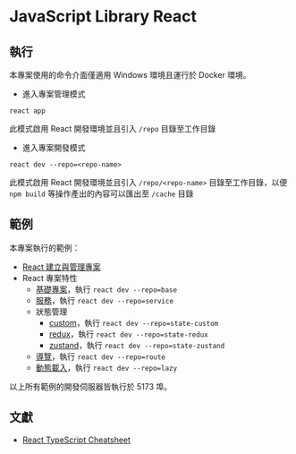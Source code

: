 # JavaScript Library React

## 執行

本專案使用的命令介面僅適用 Windows 環境且運行於 Docker 環境。

+ 進入專案管理模式
```
react app
```

此模式啟用 React 開發環境並且引入 ```/repo``` 目錄至工作目錄

+ 進入專案開發模式
```
react dev --repo=<repo-name>
```

此模式啟用 React 開發環境並且引入 ```/repo/<repo-name>``` 目錄至工作目錄，以便 ```npm build``` 等操作產出的內容可以匯出至 ```/cache``` 目錄

## 範例

本專案執行的範例：

+ [React 建立與管理專案](./repo/readme.md)
+ React 專案特性
    - [基礎專案](./repo/base/README.md)，執行 ```react dev --repo=base```
    - [服務](./repo/service/README.md)，執行 ```react dev --repo=service```
    - 狀態管理
        + [custom](./repo/state-custom/README.md)，執行 ```react dev --repo=state-custom```
        + [redux](./repo/state-redux/README.md)，執行 ```react dev --repo=state-redux```
        + [zustand](./repo/state-zustand/README.md)，執行 ```react dev --repo=state-zustand```
    - [導覽](./repo/route/README.md)，執行 ```react dev --repo=route```
    - [動態載入](./repo/lazy/README.md)，執行 ```react dev --repo=lazy```

以上所有範例的開發伺服器皆執行於 5173 埠。

## 文獻

+ [React TypeScript Cheatsheet](https://react-typescript-cheatsheet.netlify.app/docs/basic/setup)
